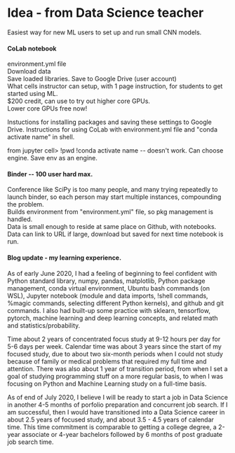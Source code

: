 # Idea - from Data Science teacher 
Easiest way for new ML users to set up and run small CNN models.  

#### CoLab notebook  
environment.yml file  
Download data  
Save loaded libraries.
Save to Google Drive (user account)  
What cells instructor can setup, with 1 page instruction, for students to get started using ML.  
$200 credit, can use to try out higher core GPUs.  
Lower core GPUs free now!  

Instuctions for installing packages and saving these settings to Google Drive. 
Instructions for using CoLab with environment.yml file and "conda activate name" in shell.  

from jupyter cell> 
!pwd
!conda activate name -- doesn't work.  Can choose engine.  Save env as an engine.  

#### Binder -- 100 user hard max.  
Conference like SciPy is too many people, and many trying repeatedly to launch binder, so each 
person may start multiple instances, compounding the problem.  
Builds environment from "environment.yml" file, so pkg management is handled.  
Data is small enough to reside at same place on Github, with notebooks.  
Data can link to URL if large, download but saved for next time notebook is run. 


#### Blog update - my learning experience.  

As of early June 2020, I had a feeling of beginning to feel confident with Python standard library, numpy, pandas, matplotlib, Python package management, conda virtual environment, Ubuntu bash commands (on WSL), Jupyter notebook (module and data imports, !shell commands, %magic commands, selecting different Python kernels), and github and git commands.  I also had built-up some practice with sklearn, tensorflow,  pytorch, machine learning and deep learning concepts, and related math and statistics/probability.  

Time about 2 years of concentrated focus study at 9-12 hours per day for 5-6 days per week.  Calendar time was about 3 years since the start of my focused study, due to about two six-month periods when I could not study because of family or medical problems that required my full time and attention.  There was also about 1 year of transition period, from when I set a goal of studying programming stuff on a more regular basis, to when I was focusing on Python and Machine Learning study on a full-time basis.  

As of end of July 2020, I believe I will be ready to start a job in Data Science in another 4-5 months of porfolio preparation and concurrent job search.  If I am successful, then I would have  transitioned into a Data Science career in about 2.5 years of focused study, and about 3.5 - 4.5 years of calendar time.  This time commitment is comparable to getting a college degree, a 2-year associate or 4-year bachelors followed by 6 months of post graduate job search time.  

